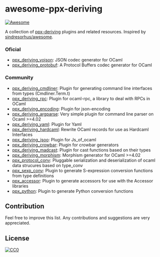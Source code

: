 # **awesome-ppx-deriving**
[![Awesome](https://cdn.rawgit.com/sindresorhus/awesome/d7305f38d29fed78fa85652e3a63e154dd8e8829/media/badge.svg)](https://github.com/sindresorhus/awesome)

A collection of [ppx-deriving](https://github.com/ocaml-ppx/ppx_deriving) plugins and related resources. Inspired by [sindresorhus/awesome](https://github.com/sindresorhus/awesome).

### Oficial

* [ppx_deriving_yojson](https://github.com/ocaml-ppx/ppx_deriving_yojson): JSON codec generator for OCaml
* [ppx_deriving_protobuf](https://github.com/ocaml-ppx/ppx_deriving_protobuf): A Protocol Buffers codec generator for OCaml

### Community
* [ppx_deriving_cmdliner](https://github.com/hammerlab/ppx_deriving_cmdliner): Plugin for generating command line interfaces from types (Cmdliner.Term.t)
* [ppx_deriving_rpc](https://opam.ocaml.org/packages/ppx_deriving_rpc): Plugin for ocaml-rpc, a library to deal with RPCs in OCaml
* [ppx_deriving_encoding](https://gitlab.com/o-labs/ppx_deriving_encoding): Plugin for json-encoding
* [ppx_deriving_argparse](https://github.com/masashi-y/ppx_deriving_argparse): Very simple plugin for command line parser on Ocaml >=4.02
* [ppx_deriving_yaml](https://github.com/patricoferris/ppx_deriving_yaml): Plugin for Yaml
* [ppx_deriving_hardcaml](https://github.com/janestreet/ppx_deriving_hardcaml): Rewrite OCaml records for use as Hardcaml Interfaces
* [ppx_deriving_jsoo](https://gitlab.com/o-labs/ppx_deriving_jsoo): Plugin for Js_of_ocaml
* [ppx_deriving_crowbar](https://github.com/yomimono/ppx_deriving_crowbar): Plugin for crowbar generators
* [ppx_deriving_madcast](https://github.com/LesBoloss-es/ppx_deriving_madcast): Plugin for cast functions based on their types
* [ppx_deriving_morphism](https://github.com/choeger/ppx_deriving_morphism): Morphism generator for OCaml >=4.02
* [ppx_protocol_conv](https://github.com/andersfugmann/ppx_protocol_conv): Pluggable serialization and deserialization of ocaml data strucures based on type_conv
* [ppx_sexp_conv](https://github.com/janestreet/ppx_sexp_conv): Plugin to generate S-expression conversion functions from type definitions
* [ppx_accessor](https://github.com/janestreet/ppx_accessor): Plugin to generate accessors for use with the Accessor libraries
* [ppx_python](https://github.com/janestreet/ppx_python): Plugin to generate Python conversion functions

## Contribution

Feel free to improve this list. Any contributions and suggestions are very appreciated.

## License
[![CC0](http://i.creativecommons.org/p/zero/1.0/88x31.png)](http://creativecommons.org/publicdomain/zero/1.0/)